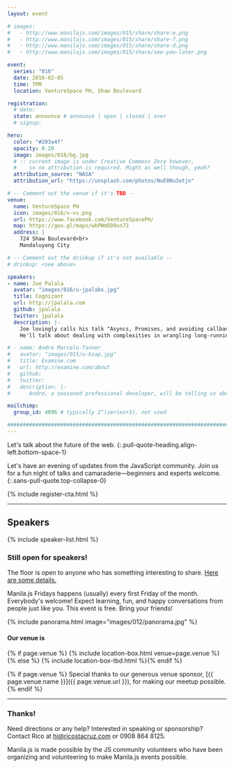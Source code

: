 ```yaml
---
layout: event

# images:
#   - http://www.manilajs.com/images/015/share/share-e.png
#   - http://www.manilajs.com/images/015/share/share-f.png
#   - http://www.manilajs.com/images/015/share/share-d.png
#   - http://www.manilajs.com/images/015/share/see-you-later.png

event:
  series: "016"
  date: 2016-02-05
  time: 7PM
  location: VentureSpace PH, Shaw Boulevard

registration:
  # date:
  state: announce # announce | open | closed | over
  # signup:

hero:
  color: "#203a4f"
  opacity: 0.20
  image: images/016/bg.jpg
  # :: current image is under Creative Commons Zero however,
  #    so no attribution is required. Might as well though, yeah?
  attribution_source: "NASA"
  attribution_url: "https://unsplash.com/photos/NuE8Nu3otjo"

# -- Comment out the venue if it's TBD --
venue:
  name: VentureSpace PH
  icon: images/016/v-vs.png
  url: https://www.facebook.com/VentureSpacePH/
  map: https://goo.gl/maps/wbPWmDD9vn72
  address: |
    724 Shaw Boulevard<br>
    Mandaluyong City

# -- Comment out the drinkup if it's not available --
# drinkup: <see above>

speakers:
- name: Joe Palala
  avatar: "images/016/u-jpalabs.jpg"
  title: Cognizant
  url: http://jpalala.com
  github: jpalala
  twitter: jpalala
  description: |-
    Joe lovingly calls his talk "Asyncs, Promises, and avoiding callback hell."
    He'll talk about dealing with complexities in wrangling long-running functions, and harnessing Javascript's power to build fast, reliable apps using asynchronous callbacks.

# - name: Andre Marcelo-Tanner
#   avatar: "images/015/u-kzap.jpg"
#   title: Examine.com
#   url: http://examine.com/about
#   github:
#   twitter:
#   description: |-
#      Andre, a seasoned professional developer, will be telling us about his insights and experience on how to deal with clients and keep your sanity.

mailchimp:
  group_id: 4096 # typically 2^(series+3), not used

##############################################################################
---
```


Let's talk about the future of the web.
{:.pull-quote-heading.align-left.bottom-space-1}

Let's have an evening of updates from the JavaScript community. Join us for a
fun night of talks and camaraderie—beginners and experts welcome.
{:.sans-pull-quote.top-collapse-0}

<!-- Call to action -->
{% include register-cta.html %}

* * * *

## Speakers

{% include speaker-list.html %}

### Still open for speakers!
The floor is open to anyone who has something interesting to share.
[Here are some details.](p/submitting-a-talk.html)

Manila.js Fridays happens (usually) every first Friday of the month.
Everybody's welcome!  Expect learning, fun, and happy conversations from people
just like you.  This event is free. Bring your friends!

<!--
<br>
#### Manila JavaScript Community Meetup
{:.pull-quote-heading}

Let's have an evening of updates from the JavaScript community. Join us for a
fun night of talks and camaraderie—beginners and experts welcome.
{:.pull-quote}
-->

<!-- Big venue image -->
{% include panorama.html image="images/012/panorama.jpg" %}

#### Our venue is

{% if page.venue %}
{% include location-box.html venue=page.venue %}{% else %}
{% include location-box-tbd.html %}{% endif %}

{% if page.venue %}
Special thanks to our generous venue sponsor, [{{ page.venue.name }}]({{ page.venue.url }}), for making our meetup possible.
{% endif %}

* * * *

### Thanks!

Need directions or any help? Interested in speaking or sponsorship? Contact
Rico at [hi@ricostacruz.com](mailto:hi@ricostacruz.com) or 0908 864 8125.

Manila.js is made possible by the JS community volunteers who have been
organizing and volunteering to make Manila.js events possible.

